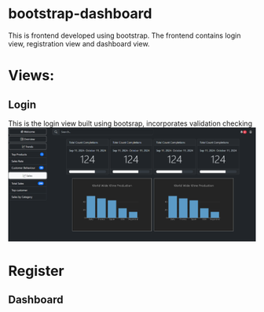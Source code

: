 # bootstrap-dashboard
This is frontend developed using bootstrap. The frontend contains login view, registration view and dashboard view.

# Views:
## Login
This is the login view built using bootsrap, incorporates validation checking
![Alt text](/screenshots/dashboard_view.png?raw=true "Login")
# Register

## Dashboard
